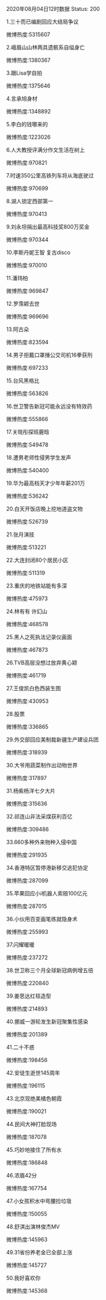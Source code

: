 2020年08月04日12时数据
Status: 200

1.三十而已编剧回应大结局争议

微博热度:5315607

2.峨眉山山林两具遗骸系自缢身亡

微博热度:1380367

3.跟Lisa学自拍

微博热度:1375646

4.言承旭身材

微博热度:1348892

5.李白的钱哪来的

微博热度:1223026

6.人大教授评满分作文生活在树上

微博热度:970821

7.时速350公里高铁列车将从海底驶过

微博热度:970699

8.湖人锁定西部第一

微博热度:970413

9.刘永坦捐出最高科技奖800万奖金

微博热度:970344

10.李斯丹妮王智 复古disco

微博热度:970010

11.潘玮柏

微博热度:969847

12.罗霈颖去世

微博热度:969696

13.阿古朵

微博热度:823594

14.男子拒戴口罩捶公交司机16拳获刑

微博热度:697233

15.台风黑格比

微博热度:563826

16.世卫警告新冠可能永远没有特效药

微博热度:555866

17.关晓彤探班鹿晗

微博热度:549478

18.遭男老师性侵男学生发声

微博热度:540400

19.华为最高档天才少年年薪201万

微博热度:536242

20.白天开饭店晚上挖地道盗文物

微博热度:526739

21.张月演技

微博热度:513221

22.大连封闭80个居民小区

微博热度:511319

23.重庆的地铁站能有多深

微博热度:475973

24.林有有 许幻山

微博热度:468578

25.黑人之死执法记录仪画面

微博热度:467873

26.TVB高层没想过放弃黄心颖

微博热度:461719

27.王俊凯白色西装生图

微博热度:430953

28.股票

微博热度:336865

29.外交部回应美制裁新疆生产建设兵团

微博热度:318939

30.大爷用蔬菜制作出动物世界

微博热度:317897

31.杨紫杨洋七夕大片

微博热度:315636

32.祁连山非法采煤获利百亿

微博热度:309486

33.660多种外来物种入侵中国

微博热度:291935

34.香港特区暂停港新移交逃犯协定

微博热度:287099

35.苹果回应小i机器人索赔100亿元

微博热度:287015

36.小伙用百变画笔练就隐身术

微博热度:255993

37.闪耀暖暖

微博热度:237272

38.世卫称三个月全球新冠病例增五倍

微博热度:220840

39.姜思达红毯造型

微博热度:214893

40.挪威一游轮发生新冠聚集性感染

微博热度:201389

41.二十不惑

微博热度:198456

42.安徒生逝世145周年

微博热度:196115

43.北京现绝美橘色朝霞

微博热度:190021

44.民间大神打脸现场

微博热度:187078

45.巧妙地接住了所有水

微博热度:186848

46.浓眉42分

微博热度:167754

47.小女孩积水中弯腰捡垃圾

微博热度:150055

48.舒淇出演林俊杰MV

微博热度:145963

49.31省份养老金已全部上涨

微博热度:145727

50.我好喜欢你

微博热度:145368

